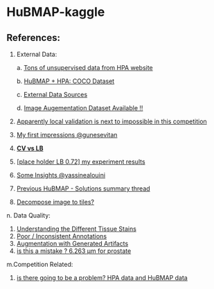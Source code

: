 # HuBMAP-kaggle


## References:

1. External Data:

    a. [Tons of unsupervised data from HPA website](https://www.kaggle.com/competitions/hubmap-organ-segmentation/discussion/337692)
    
    b. [HuBMAP + HPA: COCO Dataset](https://www.kaggle.com/competitions/hubmap-organ-segmentation/discussion/337403)
  
    c. [External Data Sources](https://www.kaggle.com/competitions/hubmap-organ-segmentation/discussion/333886)

    d. [Image Augementation Dataset Available !!](https://www.kaggle.com/competitions/hubmap-organ-segmentation/discussion/335064)
  
  
2. [Apparently local validation is next to impossible in this competition](https://www.kaggle.com/competitions/hubmap-organ-segmentation/discussion/337489)
3. [My first impressions @gunesevitan](https://www.kaggle.com/competitions/hubmap-organ-segmentation/discussion/336472)
4. [**CV vs LB**](https://www.kaggle.com/competitions/hubmap-organ-segmentation/discussion/333631)
5. [[place holder LB 0.72] my experiment results](https://www.kaggle.com/competitions/hubmap-organ-segmentation/discussion/332941)
6. [Some Insights @yassinealouini](https://www.kaggle.com/competitions/hubmap-organ-segmentation/discussion/333389)
7. [Previous HuBMAP - Solutions summary thread](https://www.kaggle.com/competitions/hubmap-organ-segmentation/discussion/332664)
8. [Decompose image to tiles?](https://www.kaggle.com/competitions/hubmap-organ-segmentation/discussion/333614)


n. Data Quality:
1. [Understanding the Different Tissue Stains](https://www.kaggle.com/competitions/hubmap-organ-segmentation/discussion/333704)
2. [Poor / Inconsistent Annotations](https://www.kaggle.com/competitions/hubmap-organ-segmentation/discussion/332958)
3. [Augmentation with Generated Artifacts](https://www.kaggle.com/competitions/hubmap-organ-segmentation/discussion/334363)
4. [is this a mistake ? 6.263 µm for prostate](https://www.kaggle.com/competitions/hubmap-organ-segmentation/discussion/333552)


m.Competition Related:
1. [is there going to be a problem? HPA data and HuBMAP data](https://www.kaggle.com/competitions/hubmap-organ-segmentation/discussion/332714)
